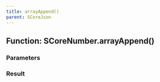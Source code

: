 ```yaml
---
title: arrayAppend()
parent: SCoreJson
---
```


## Function: SCoreNumber.arrayAppend()



### Parameters



### Result
